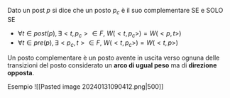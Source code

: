 Dato un post $p$ si dice che un posto $p_c$ è il suo complementare SE e SOLO SE 
- $\forall t \in post(p), \exists<t, p_c> \in F\text{, } W(<t, p_c>)=W(<p,t>)$
- $\forall t \in pre(p), \exists<p_c, t> \in F\text{, } W(<t, p_c>)=W(<t,p>)$

Un posto complementare è un posto avente in uscita verso ognuna delle transizioni del posto considerato un **arco di ugual peso** ma di **direzione opposta**.

Esempio
![[Pasted image 20240131090412.png|500]]